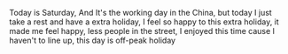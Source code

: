 Today is Saturday, And It's the working day in the China, but today I just take a rest and have a extra holiday, I feel so happy to this extra holiday, it made me feel happy, less people in the street, I enjoyed this time cause I haven't to line up, this day is off-peak holiday
